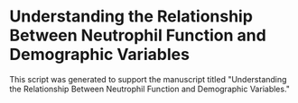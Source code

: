 # Understanding the Relationship Between Neutrophil Function and Demographic Variables

This script was generated to support the manuscript titled "Understanding the Relationship Between Neutrophil Function and Demographic Variables."
